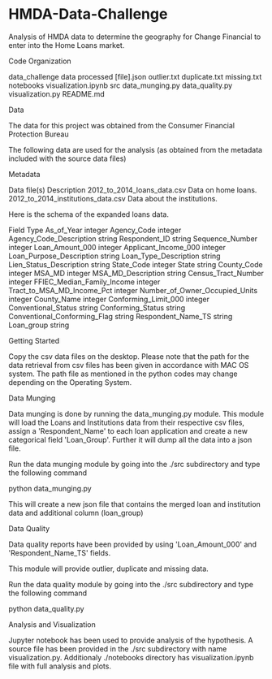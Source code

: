 # HMDA-Data-Challenge

Analysis of HMDA data to determine the geography for Change Financial to enter into the Home Loans market.


Code Organization

data_challenge
data
processed
[file].json
outlier.txt
duplicate.txt
missing.txt
notebooks
visualization.ipynb
src
data_munging.py
data_quality.py
visualization.py
README.md

Data

The data for this project was obtained from the Consumer Financial Protection Bureau

The following data are used for the analysis (as obtained from the metadata included with the source data files)

Metadata

Data file(s)	Description
2012_to_2014_loans_data.csv	Data on home loans.
2012_to_2014_institutions_data.csv	Data about the institutions.

Here is the schema of the expanded loans data.

Field	Type
As_of_Year	integer
Agency_Code	integer
Agency_Code_Description	string
Respondent_ID	string
Sequence_Number	integer
Loan_Amount_000	integer
Applicant_Income_000	integer
Loan_Purpose_Description	string
Loan_Type_Description	string
Lien_Status_Description	string
State_Code	integer
State	string
County_Code	integer
MSA_MD	integer
MSA_MD_Description	string
Census_Tract_Number	integer
FFIEC_Median_Family_Income	integer
Tract_to_MSA_MD_Income_Pct	integer
Number_of_Owner_Occupied_Units	integer
County_Name	integer
Conforming_Limit_000	integer
Conventional_Status	string
Conforming_Status	string
Conventional_Conforming_Flag	string
Respondent_Name_TS	string
Loan_group string

Getting Started

Copy the csv data files on the desktop. Please note that the path for the data retrieval from csv files has been given in accordance with MAC OS system. The path file as mentioned in the python codes may change depending on the Operating System.

Data Munging

Data munging is done by running the data_munging.py module. This module will load the Loans and Institutions data from their respective csv files, assign a 'Respondent_Name' to each loan application and create a new categorical field 'Loan_Group'. Further it will dump all the data into a json file.

Run the data munging module by going into the ./src subdirectory and type the following command

python data_munging.py

This will create a new json file that contains the merged loan and institution data and additional column (loan_group)

Data Quality

Data quality reports have been provided by using 'Loan_Amount_000' and 'Respondent_Name_TS' fields.

This module will provide outlier, duplicate and missing data.

Run the data quality module by going into the ./src subdirectory and type the following command

python data_quality.py


Analysis and Visualization

Jupyter notebook has been used to provide analysis of the hypothesis. A source file has been provided in the ./src subdirectory with name visualization.py. Additionaly ./notebooks directory has visualization.ipynb file with full analysis and plots.
